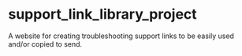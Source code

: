 # support_link_library_project
A website for creating troubleshooting support links to be easily used and/or copied to send.
